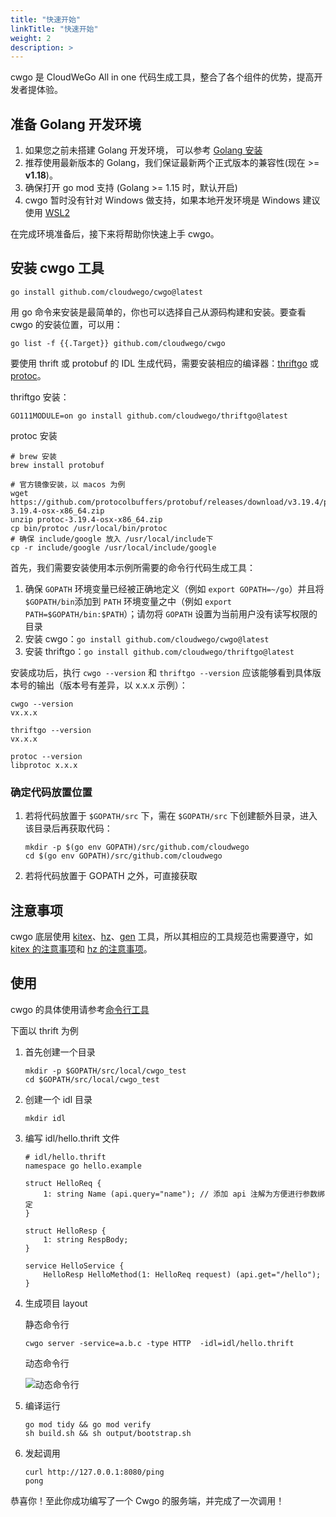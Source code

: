 ```yaml
---
title: "快速开始"
linkTitle: "快速开始"
weight: 2
description: >
---
```


cwgo 是 CloudWeGo All in one 代码生成工具，整合了各个组件的优势，提高开发者提体验。

## 准备 Golang 开发环境

1. 如果您之前未搭建 Golang 开发环境， 可以参考 [Golang 安装](https://golang.org/doc/install)
1. 推荐使用最新版本的 Golang，我们保证最新两个正式版本的兼容性(现在 >= **v1.18**)。
1. 确保打开 go mod 支持 (Golang >= 1.15 时，默认开启)
1. cwgo 暂时没有针对 Windows 做支持，如果本地开发环境是 Windows 建议使用 [WSL2](https://docs.microsoft.com/zh-cn/windows/wsl/install)

在完成环境准备后，接下来将帮助你快速上手 cwgo。

## 安装 cwgo 工具

```shell
go install github.com/cloudwego/cwgo@latest
```

用 go 命令来安装是最简单的，你也可以选择自己从源码构建和安装。要查看 cwgo 的安装位置，可以用：

```shell
go list -f {{.Target}} github.com/cloudwego/cwgo
```

要使用 thrift 或 protobuf 的 IDL 生成代码，需要安装相应的编译器：[thriftgo](https://github.com/cloudwego/thriftgo) 或 [protoc](https://github.com/protocolbuffers/protobuf/releases)。

thriftgo 安装：

```shell
GO111MODULE=on go install github.com/cloudwego/thriftgo@latest
```

protoc 安装

```shell
# brew 安装
brew install protobuf
```

```shell
# 官方镜像安装，以 macos 为例
wget https://github.com/protocolbuffers/protobuf/releases/download/v3.19.4/protoc-3.19.4-osx-x86_64.zip
unzip protoc-3.19.4-osx-x86_64.zip
cp bin/protoc /usr/local/bin/protoc
# 确保 include/google 放入 /usr/local/include下
cp -r include/google /usr/local/include/google
```

首先，我们需要安装使用本示例所需要的命令行代码生成工具：

1. 确保 `GOPATH` 环境变量已经被正确地定义（例如 `export GOPATH=~/go`）并且将`$GOPATH/bin`添加到 `PATH` 环境变量之中（例如 `export PATH=$GOPATH/bin:$PATH`）；请勿将 `GOPATH` 设置为当前用户没有读写权限的目录
2. 安装 cwgo：`go install github.com/cloudwego/cwgo@latest`
3. 安装 thriftgo：`go install github.com/cloudwego/thriftgo@latest`

安装成功后，执行 `cwgo --version` 和 `thriftgo --version` 应该能够看到具体版本号的输出（版本号有差异，以 x.x.x 示例）：

```shell
cwgo --version
vx.x.x

thriftgo --version
vx.x.x

protoc --version
libprotoc x.x.x
```

### 确定代码放置位置

1. 若将代码放置于 `$GOPATH/src` 下，需在 `$GOPATH/src` 下创建额外目录，进入该目录后再获取代码：

   ```shell
   mkdir -p $(go env GOPATH)/src/github.com/cloudwego
   cd $(go env GOPATH)/src/github.com/cloudwego
   ```

2. 若将代码放置于 GOPATH 之外，可直接获取

## 注意事项

cwgo 底层使用 [kitex](/zh/docs/kitex/tutorials/code-gen/code_generation/)、[hz](/zh/docs/hertz/tutorials/toolkit/)、[gen](https://gorm.io/gen/index.html) 工具，所以其相应的工具规范也需要遵守，如 [kitex 的注意事项](/zh/docs/kitex/tutorials/code-gen/code_generation/#%E4%BD%BF%E7%94%A8-protobuf-idl-%E7%9A%84%E6%B3%A8%E6%84%8F%E4%BA%8B%E9%A1%B9)和 [hz 的注意事项](/zh/docs/hertz/tutorials/toolkit/cautions/)。

## 使用

cwgo 的具体使用请参考[命令行工具](/zh/docs/cwgo/tutorials/cli)

下面以 thrift 为例

1. 首先创建一个目录

   ```shell
   mkdir -p $GOPATH/src/local/cwgo_test
   cd $GOPATH/src/local/cwgo_test
   ```

2. 创建一个 idl 目录

   ```shell
   mkdir idl
   ```

3. 编写 idl/hello.thrift 文件

   ```thrift
   # idl/hello.thrift
   namespace go hello.example

   struct HelloReq {
       1: string Name (api.query="name"); // 添加 api 注解为方便进行参数绑定
   }

   struct HelloResp {
       1: string RespBody;
   }

   service HelloService {
       HelloResp HelloMethod(1: HelloReq request) (api.get="/hello");
   }
   ```

4. 生成项目 layout

   静态命令行

   ```shell
   cwgo server -service=a.b.c -type HTTP  -idl=idl/hello.thrift
   ```

   动态命令行

   ![动态命令行](/img/docs/cwgo_dynamic.gif)

5. 编译运行

   ```shell
   go mod tidy && go mod verify
   sh build.sh && sh output/bootstrap.sh
   ```

6. 发起调用

   ```shell
   curl http://127.0.0.1:8080/ping
   pong
   ```

恭喜你！至此你成功编写了一个 Cwgo 的服务端，并完成了一次调用！
